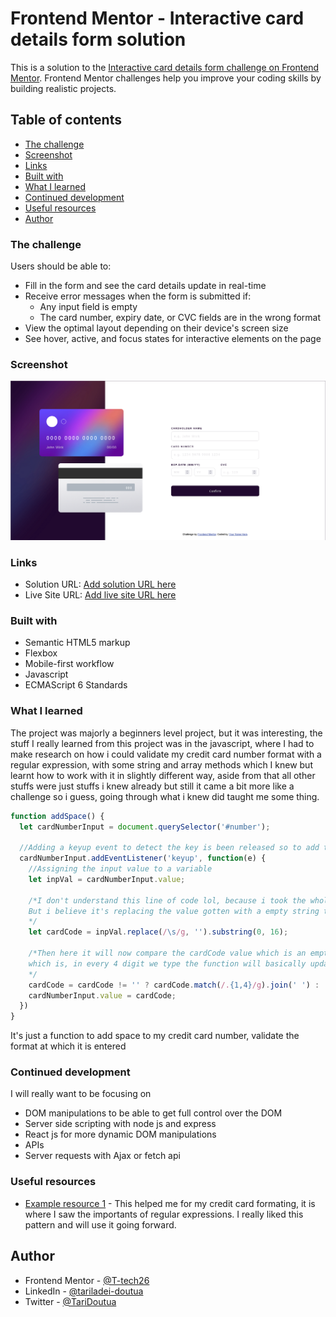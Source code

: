 # Frontend Mentor - Interactive card details form solution

This is a solution to the [Interactive card details form challenge on Frontend Mentor](https://www.frontendmentor.io/challenges/interactive-card-details-form-XpS8cKZDWw). Frontend Mentor challenges help you improve your coding skills by building realistic projects. 

## Table of contents

  - [The challenge](#the-challenge)
  - [Screenshot](#screenshot)
  - [Links](#links)
  - [Built with](#built-with)
  - [What I learned](#what-i-learned)
  - [Continued development](#continued-development)
  - [Useful resources](#useful-resources)
- [Author](#author)

### The challenge

Users should be able to:

- Fill in the form and see the card details update in real-time
- Receive error messages when the form is submitted if:
  - Any input field is empty
  - The card number, expiry date, or CVC fields are in the wrong format
- View the optimal layout depending on their device's screen size
- See hover, active, and focus states for interactive elements on the page

### Screenshot

![](./images/My%20Frontend%20Mentor%20Interactive%20card%20details%20form%20solution.png)

### Links

- Solution URL: [Add solution URL here](https://t-tech26.github.io/interactive-card-details-form-main/)
- Live Site URL: [Add live site URL here](https://t-tech26.github.io/interactive-card-details-form-main/)

### Built with

- Semantic HTML5 markup
- Flexbox
- Mobile-first workflow
- Javascript
- ECMAScript 6 Standards

### What I learned

The project was majorly a beginners level project, but it was interesting, the stuff I really learned from this project was in the javascript, where I had to make research on how i could validate my credit card number format with a regular expression, with some string and array methods which I knew but learnt how to work with it in slightly different way, aside from that all other stuffs were just stuffs i knew already but still it came a bit more like a challenge so i guess, going through what i knew did taught me some thing.

```js
function addSpace() {
  let cardNumberInput = document.querySelector('#number');

  //Adding a keyup event to detect the key is been released so to add the space if it is up to 4 digits
  cardNumberInput.addEventListener('keyup', function(e) {
    //Assigning the input value to a variable
    let inpVal = cardNumberInput.value;

    /*I don't understand this line of code lol, because i took the whole function code from online
    But i believe it's replacing the value gotten with a empty string then will try and get the substring of any new value coming in
    */
    let cardCode = inpVal.replace(/\s/g, '').substring(0, 16);

    /*Then here it will now compare the cardCode value which is an empty string now then check if the value is no long empty, so if not the match the regexp which is at every 1 to 4 digit add a space, then returning the value of the cardCde back to the input field.
    which is, in every 4 digit we type the function will basically update our input values with the space
    */
    cardCode = cardCode != '' ? cardCode.match(/.{1,4}/g).join(' ') : ' ';
    cardNumberInput.value = cardCode;
  })
}
```

It's just a function to add space to my credit card number, validate the format at which it is entered

### Continued development

I will really want to be focusing on 
- DOM manipulations to be able to get full control over the DOM
- Server side scripting with node js and express
- React js for more dynamic DOM manipulations
- APIs
- Server requests with Ajax or fetch api


### Useful resources

- [Example resource 1](https://codereview.stackexchange.com/questions/261287/how-to-make-my-code-shorter-this-code-formats-credit-card-number-vanilla-js) - This helped me for my credit card formating, it is where I saw the importants of regular expressions. I really liked this pattern and will use it going forward.

## Author

- Frontend Mentor - [@T-tech26](https://www.frontendmentor.io/profile/T-tech26)
- LinkedIn - [@tariladei-doutua](https://www.linkedin.com/posts/tariladei-doutua-109059226_frontend-mentor-interactive-card-details-activity-7035781894243819520-Gv7p?utm_source=share&utm_medium=member_desktop)
- Twitter - [@TariDoutua](https://twitter.com/TariDoutua/status/1630022392075395072)